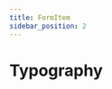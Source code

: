 ```yaml
---
title: FormItem
sidebar_position: 2
---
```


# Typography

```SnackPlayer name=@couldy/example

```
